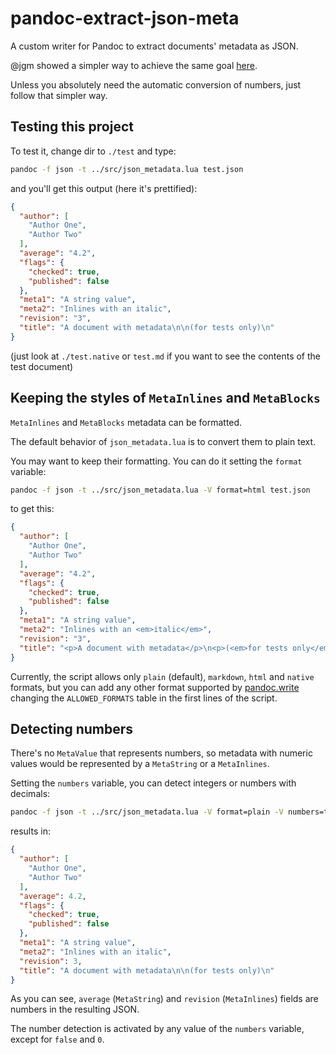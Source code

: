 # pandoc-extract-json-meta

A custom writer for Pandoc to extract documents' metadata as JSON.

@jgm showed a simpler way to achieve the same goal
[here](https://github.com/jgm/pandoc/discussions/10658#discussioncomment-12391273).

Unless you absolutely need the automatic conversion of numbers,
just follow that simpler way.

## Testing this project

To test it, change dir to `./test` and type:

```sh
pandoc -f json -t ../src/json_metadata.lua test.json
```

and you'll get this output (here it's prettified):

```json
{
  "author": [
    "Author One",
    "Author Two"
  ],
  "average": "4.2",
  "flags": {
    "checked": true,
    "published": false
  },
  "meta1": "A string value",
  "meta2": "Inlines with an italic",
  "revision": "3",
  "title": "A document with metadata\n\n(for tests only)\n"
}
```

(just look at `./test.native` or `test.md` if you want to see the contents of the test document)

## Keeping the styles of `MetaInlines` and `MetaBlocks`

`MetaInlines` and `MetaBlocks` metadata can be formatted.

The default behavior of `json_metadata.lua` is to convert them to plain text.

You may want to keep their formatting. You can do it setting the `format` variable:

```sh
pandoc -f json -t ../src/json_metadata.lua -V format=html test.json
```

to get this:

```json
{
  "author": [
    "Author One",
    "Author Two"
  ],
  "average": "4.2",
  "flags": {
    "checked": true,
    "published": false
  },
  "meta1": "A string value",
  "meta2": "Inlines with an <em>italic</em>",
  "revision": "3",
  "title": "<p>A document with metadata</p>\n<p>(<em>for tests only</em>)</p>"
}
```

Currently, the script allows only `plain` (default), `markdown`, `html` and `native` formats,
but you can add any other format supported
by [pandoc.write](https://pandoc.org/lua-filters.html#pandoc.write)
changing the `ALLOWED_FORMATS` table in the first lines of the script.

## Detecting numbers

There's no `MetaValue` that represents numbers, so metadata with numeric values would
be represented by a `MetaString` or a `MetaInlines`.

Setting the `numbers` variable, you can detect integers or numbers with decimals:

```sh
pandoc -f json -t ../src/json_metadata.lua -V format=plain -V numbers=true test.json
```

results in:

```json
{
  "author": [
    "Author One",
    "Author Two"
  ],
  "average": 4.2,
  "flags": {
    "checked": true,
    "published": false
  },
  "meta1": "A string value",
  "meta2": "Inlines with an italic",
  "revision": 3,
  "title": "A document with metadata\n\n(for tests only)\n"
}
```

As you can see, `average` (`MetaString`) and `revision` (`MetaInlines`) fields are numbers
in the resulting JSON.

The number detection is activated by any value of the `numbers` variable,
except for `false` and `0`.